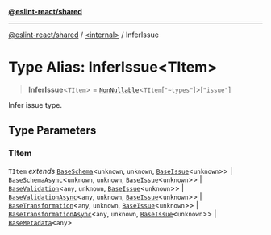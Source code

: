 [**@eslint-react/shared**](../../README.md)

***

[@eslint-react/shared](../../README.md) / [\<internal\>](../README.md) / InferIssue

# Type Alias: InferIssue\<TItem\>

> **InferIssue**\<`TItem`\> = [`NonNullable`](NonNullable.md)\<`TItem`\[`"~types"`\]\>\[`"issue"`\]

Infer issue type.

## Type Parameters

### TItem

`TItem` *extends* [`BaseSchema`](../interfaces/BaseSchema.md)\<`unknown`, `unknown`, [`BaseIssue`](../interfaces/BaseIssue.md)\<`unknown`\>\> \| [`BaseSchemaAsync`](../interfaces/BaseSchemaAsync.md)\<`unknown`, `unknown`, [`BaseIssue`](../interfaces/BaseIssue.md)\<`unknown`\>\> \| [`BaseValidation`](../interfaces/BaseValidation.md)\<`any`, `unknown`, [`BaseIssue`](../interfaces/BaseIssue.md)\<`unknown`\>\> \| [`BaseValidationAsync`](../interfaces/BaseValidationAsync.md)\<`any`, `unknown`, [`BaseIssue`](../interfaces/BaseIssue.md)\<`unknown`\>\> \| [`BaseTransformation`](../interfaces/BaseTransformation.md)\<`any`, `unknown`, [`BaseIssue`](../interfaces/BaseIssue.md)\<`unknown`\>\> \| [`BaseTransformationAsync`](../interfaces/BaseTransformationAsync.md)\<`any`, `unknown`, [`BaseIssue`](../interfaces/BaseIssue.md)\<`unknown`\>\> \| [`BaseMetadata`](../interfaces/BaseMetadata.md)\<`any`\>
